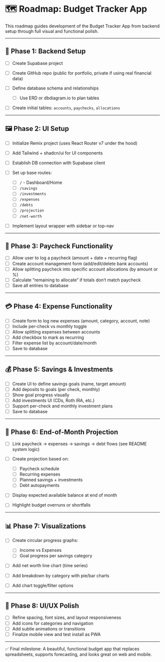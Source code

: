 # 🗺️ Roadmap: Budget Tracker App

This roadmap guides development of the Budget Tracker App from backend setup through full visual and functional polish.

---

## 🧱 Phase 1: Backend Setup

* [ ] Create Supabase project
* [ ] Create GitHub repo (public for portfolio, private if using real financial data)
* [ ] Define database schema and relationships

  * [ ] Use ERD or dbdiagram.io to plan tables
* [ ] Create initial tables: `accounts`, `paychecks`, `allocations`

---

## 🖼️ Phase 2: UI Setup

* [ ] Initialize Remix project (uses React Router v7 under the hood)
* [ ] Add Tailwind + shadcn/ui for UI components
* [ ] Establish DB connection with Supabase client
* [ ] Set up base routes:

  * [ ] `/` - Dashboard/Home
  * [ ] `/savings`
  * [ ] `/investments`
  * [ ] `/expenses`
  * [ ] `/debts`
  * [ ] `/projection`
  * [ ] `/net-worth`
* [ ] Implement layout wrapper with sidebar or top-nav

---

## 💸 Phase 3: Paycheck Functionality

* [ ] Allow user to log a paycheck (amount + date + recurring flag)
* [ ] Create account management form (add/edit/delete bank accounts)
* [ ] Allow splitting paycheck into specific account allocations (by amount or %)
* [ ] Calculate “remaining to allocate” if totals don’t match paycheck
* [ ] Save all entries to database

---

## 💳 Phase 4: Expense Functionality

* [ ] Create form to log new expenses (amount, category, account, note)
* [ ] Include per-check vs monthly toggle
* [ ] Allow splitting expenses between accounts
* [ ] Add checkbox to mark as recurring
* [ ] Filter expense list by account/date/month
* [ ] Save to database

---

## 💰 Phase 5: Savings & Investments

* [ ] Create UI to define savings goals (name, target amount)
* [ ] Add deposits to goals (per check, monthly)
* [ ] Show goal progress visually
* [ ] Add investments UI (CDs, Roth IRA, etc.)
* [ ] Support per-check and monthly investment plans
* [ ] Save to database

---

## 📅 Phase 6: End-of-Month Projection

* [ ] Link paycheck → expenses → savings → debt flows (see README system logic)
* [ ] Create projection based on:

  * [ ] Paycheck schedule
  * [ ] Recurring expenses
  * [ ] Planned savings + investments
  * [ ] Debt autopayments
* [ ] Display expected available balance at end of month
* [ ] Highlight budget overruns or shortfalls

---

## 📊 Phase 7: Visualizations

* [ ] Create circular progress graphs:

  * [ ] Income vs Expenses
  * [ ] Goal progress per savings category
* [ ] Add net worth line chart (time series)
* [ ] Add breakdown by category with pie/bar charts
* [ ] Add chart toggle/filter options

---

## 🎨 Phase 8: UI/UX Polish

* [ ] Refine spacing, font sizes, and layout responsiveness
* [ ] Add icons for categories and navigation
* [ ] Add subtle animations or transitions
* [ ] Finalize mobile view and test install as PWA

---

✅ Final milestone: A beautiful, functional budget app that replaces spreadsheets, supports forecasting, and looks great on web and mobile.
